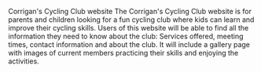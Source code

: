Corrigan's Cycling Club website
The Corrigan's Cycling Club website is for parents and children looking for a fun cycling club where kids can learn and improve their cycling skills.
Users of this website will be able to find all the information they need to know about the club: Services offered, meeting times, contact information and about the club. It will include a gallery page with images of current members practicing their skills and enjoying the activities.
